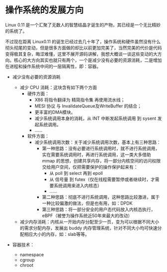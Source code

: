 # 操作系统的发展方向
Linux 0.11 是一个汇聚了无数人的智慧结晶才诞生的产物，其已经是一个无比精妙的系统了。

不过现在距离 Linux0.11 的诞生已经过去几十年了，操作系统和硬件虽然没有什么彻头彻尾的变动，但是很多方面做的却比以前更加完美了，当然完美的代价是代码变得极其复杂，晦涩难懂，这里不展开源码讲解，我想大概谈一谈这些变动的大方向。核心的大方向其实也就只有两个，一个是减少没有必要的资源消耗，二是增加在进程和操作系统中间的一层隔离性，即：容器。

- 减少没有必要的资源消耗
    - 减少 CPU 消耗：这块含有如下两个方面
        - 硬件方面：
           - X86 将指令翻译为 精简指令集 再使用流水线；
           - MESI 协议 与 InvalidateQueue及WriteBuffer 的结合；
           - 更丰富的DMA模块。
           - 减少系统调用本身的消耗，从 INT 中断发起系统调用 到 sysent 发起系统调用。
           - ......
        - 软件方面：
           - 减少系统调用次数：关于减少系统调用次数，基本上有三种思路：
               - 第一种思路：没有必要进行系统调用时，就不进行系统调用，实在需要系统调用时，再进行系统调用，这一类大多借助 mmap 的思想，创建共享内存，将一部分内核空间的访问权限交给用户空间，仅把需要保护的操作保护起来有：
                   - 从 poll 到 select 再到 epoll 
                   - 从 信号量 到 futex（仅在线程需要暂停或者继续时，才需要系统调用来进入内核态）
                   - ......
               - 第二种思路：彻底不进行系统调用，这种思路比较激进，属于一种比较偏激的做法，但是也有用，如：DPDK
               - 第三种思路：将一部分安全的用户态代码放入内核态执行，eBPF（被誉为操作系统近50年来最大的改动）
    - 减少内存消耗：内核从一开始内存分配至少一页，变为可以根据不同大小的需求分配内存，发展出 buddy 内存管理系统，针对不同大小均可快速分配相应大小的内存，如：slab等等。

- 容器技术：
    - namespace
    - cgroup
    - chroot

